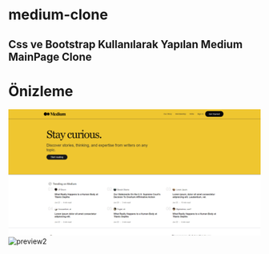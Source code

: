 # medium-clone

## Css ve Bootstrap Kullanılarak Yapılan Medium MainPage Clone

# Önizleme

![preview](medium.png)
![preview2](medium2.png)
